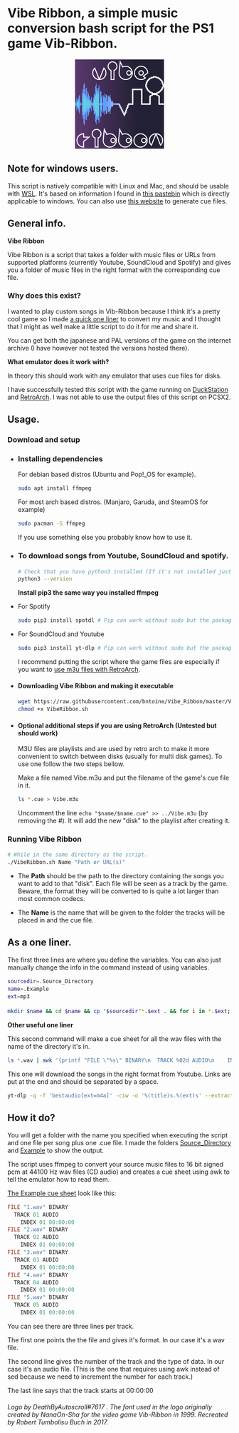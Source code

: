 # Vibe Ribbon, a simple music conversion bash script for the PS1 game Vib-Ribbon.

<p align="center"><img alt="VibeRibbon Logo" src="VibeRibbonLogoLarge.png" height=200 width=200></p>

## Note for windows users.
This script is natively compatible with Linux and Mac, and should be usable with [WSL](https://docs.microsoft.com/windows/wsl/install). It's based on information I found in [this pastebin](https://pastebin.com/iFZKHbyH) which is directly applicable to windows. You can also use [this website](https://vibcue.github.io/) to generate cue files.

## General info.

**Vibe Ribbon**

Vibe Ribbon is a script that takes a folder with music files or URLs from supported platforms (currently Youtube, SoundCloud and Spotify) and gives you a folder of music files in the right format with the corresponding cue file.

### Why does this exist?

I wanted to play custom songs in Vib-Ribbon because I think it's a pretty cool game so I made [a quick one liner](#as-a-one-liner) to convert my music and I thought that I might as well make a little script to do it for me and share it.

You can get both the japanese and PAL versions of the game on the internet archive (I have however not tested the versions hosted there).

**What emulator does it work with?**

In theory this should work with any emulator that uses cue files for disks.

I have successfully tested this script with the game running on [DuckStation](https://github.com/stenzek/duckstation/) and [RetroArch](https://www.retroarch.com/). I was not able to use the output files of this script on PCSX2.





## Usage.
### Download and setup

* ### Installing dependencies

     For debian based distros (Ubuntu and Pop!_OS for example).
    ```sh
    sudo apt install ffmpeg
    ```
    For most arch based distros. (Manjaro, Garuda, and SteamOS for example)
    ```sh
    sudo pacman -S ffmpeg
    ```
    If you use something else you probably know how to use it.

* ### To download songs from Youtube, SoundCloud and spotify.
    ```sh
    # Check that you have python3 installed (If it's not installed just install it like you did ffmpeg)
    python3 --version
    ```
    **Install pip3 the same way you installed ffmpeg**
* For Spotify
    ```sh
    sudo pip3 install spotdl # Pip can work without sudo but the package will only be installed for your user.
    ```

* For SoundCloud and Youtube
    ```sh
    sudo pip3 install yt-dlp # Pip can work without sudo but the package will only be installed for your user.
    ```

   I recommend putting the script where the game files are especially if you want to [use m3u files with RetroArch](#optional-additional-steps-if-you-are-using-retroarch-untested-but-should-work).
* #### Downloading Vibe Ribbon and making it executable
   
    ```sh
    wget https://raw.githubusercontent.com/bntoine/Vibe_Ribbon/master/VibeRibbon.sh
    chmod +x VibeRibbon.sh
    ```

* #### Optional additional steps if you are using RetroArch (Untested but should work)
    
    M3U files are playlists and are used by retro arch to make it more convenient to switch between disks (usually for multi disk games). To use one follow the two steps bellow.

    Make a file named Vibe.m3u and put the filename of the game's cue file in it.
    ```sh
    ls *.cue > Vibe.m3u
   ```
   Uncomment  the line `echo "$name/$name.cue" >> ../Vibe.m3u` (by removing the #). It will add the new "disk" to the playlist after creating it.


### Running Vibe Ribbon

```sh
# While in the same directory as the script.
./VibeRibbon.sh Name "Path or URL(s)"
```
* The **Path** should be the path to the directory containing the songs you want to add to that "disk". Each file will be seen as a track by the game.
Beware, the format they will be converted to is quite a lot larger than most common codecs.

* The **Name** is the name that will be given to the folder the tracks will be placed in and the cue file.


## As a one liner.
The first three lines are where you define the variables. You can also just manually change the info in the command instead of using variables.
```sh
sourcedir=.Source_Directory
name=.Example
ext=mp3

mkdir $name && cd $name && cp "$sourcedir"*.$ext . && for i in *.$ext; do ffmpeg -v panic -i "$i" -ar 44100 -f s16le -acodec pcm_s16le "${i%%.*}.wav"; done && ls *.wav | awk '{printf "FILE \"%s\" BINARY\n  TRACK %02d AUDIO\n    INDEX 01 00:00:00\n",$0, NR}' > "$name.cue" && rm *.$ext
```
**Other useful one liner**

This second command will make a cue sheet for all the wav files with the name of the directory it's in.
```sh
ls *.wav | awk '{printf "FILE \"%s\" BINARY\n  TRACK %02d AUDIO\n    INDEX 01 00:00:00\n",$0, NR}' > "${PWD##*/}.cue"
```
This one will download the songs in the right format from Youtube. Links are put at the end and should be separated by a space.
```sh
yt-dlp -q -f 'bestaudio[ext=m4a]' -ciw -o '%(title)s.%(ext)s' --extract-audio --audio-quality 0 --audio-format wav $links
```


## How it do?
You will get a folder with the name you specified when executing the script and one file per song plus one .cue file. I made the folders [Source\_Directory](.Source_Directory/) and [Example](.Example/) to show the output.

The script uses ffmpeg to convert your source music files to 16 bit signed pcm at 44100 Hz wav files (CD audio) and creates a cue sheet using awk to tell the emulator how to read them. 

[The Example cue sheet](.Example/Example.cue) look like this:

```c
FILE "1.wav" BINARY
  TRACK 01 AUDIO
    INDEX 01 00:00:00
FILE "2.wav" BINARY
  TRACK 02 AUDIO
    INDEX 01 00:00:00
FILE "3.wav" BINARY
  TRACK 03 AUDIO
    INDEX 01 00:00:00
FILE "4.wav" BINARY
  TRACK 04 AUDIO
    INDEX 01 00:00:00
FILE "5.wav" BINARY
  TRACK 05 AUDIO
    INDEX 01 00:00:00
```
You can see there are three lines per track. 

The first one points the the file and gives it's format. In our case it's a wav file.

The second line gives the number of the track and the type of data. In our case it's an audio file. (This is the one that requires using awk instead of sed because we need to increment the number for each track.) 

The last line says that the track starts at 00:00:00

###### Logo by DeathByAutoscroll#7617 . The font used in the logo originally created by NanaOn-Sha for the video game Vib-Ribbon in 1999. Recreated by Robert Tumbolisu Buch in 2017.